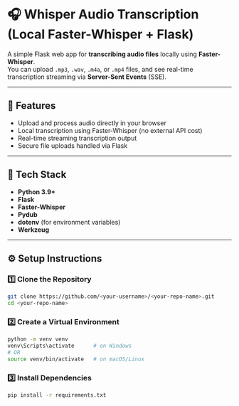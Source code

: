 # 🎧 Whisper Audio Transcription (Local Faster-Whisper + Flask)

A simple Flask web app for **transcribing audio files** locally using **Faster-Whisper**.  
You can upload `.mp3`, `.wav`, `.m4a`, or `.mp4` files, and see real-time transcription streaming via **Server-Sent Events** (SSE).

---

## 🚀 Features
- Upload and process audio directly in your browser
- Local transcription using Faster-Whisper (no external API cost)
- Real-time streaming transcription output
- Secure file uploads handled via Flask

---

## 🧰 Tech Stack
- **Python 3.9+**
- **Flask**
- **Faster-Whisper**
- **Pydub**
- **dotenv** (for environment variables)
- **Werkzeug**

---

## ⚙️ Setup Instructions

### 1️⃣ Clone the Repository
```bash
git clone https://github.com/<your-username>/<your-repo-name>.git
cd <your-repo-name>
```
### 2️⃣ Create a Virtual Environment
```bash
python -m venv venv
venv\Scripts\activate      # on Windows
# OR
source venv/bin/activate   # on macOS/Linux
````
### 3️⃣ Install Dependencies
```bash
pip install -r requirements.txt
```